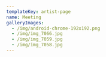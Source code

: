 ```yaml
---
templateKey: artist-page
name: Meeting
galleryImages:
  - /img/android-chrome-192x192.png
  - /img/img_7066.jpg
  - /img/img_7059.jpg
  - /img/img_7058.jpg
---
```

